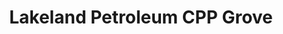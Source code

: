 ---
title: "Lakeland Petroleum CPP Grove"
url: /grove/lakeland-petroleum-cpp-grove/
shop: Gasflaschen
---